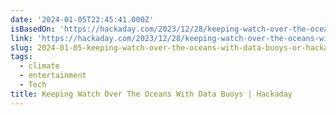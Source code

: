 ```yaml
---
date: '2024-01-05T22:45:41.000Z'
isBasedOn: 'https://hackaday.com/2023/12/28/keeping-watch-over-the-oceans-with-data-buoys/'
link: 'https://hackaday.com/2023/12/28/keeping-watch-over-the-oceans-with-data-buoys/'
slug: 2024-01-05-keeping-watch-over-the-oceans-with-data-buoys-or-hackaday
tags:
  - climate
  - entertainment
  - Tech
title: Keeping Watch Over The Oceans With Data Buoys | Hackaday
---
```


